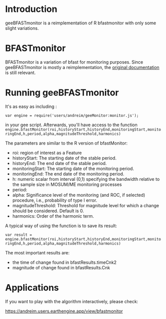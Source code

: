 # Introduction
geeBFASTmonitor is a reimplementation of R bfastmonitor with only some slight variations.

# BFASTmonitor
BFASTmonitor is a variation of bfast for monitoring purposes. Since geeBFASTmonitor is mostly a reimplementation, the [original documentation](https://www.rdocumentation.org/packages/bfast/versions/1.5.7/topics/bfastmonitor) is still relevant.

# Running geeBFASTmonitor

It's as easy as including :

    var engine = require('users/andreim/geeMonitor:monitor.js');

in your gee script. Afterwards, you'll have access to the function ```engine.bfastMonitor(roi,historyStart,historyEnd,monitoringStart,monitoringEnd,h,period,alpha,magnitudeThreshold,harmonics)```

The parameters are similar to the R version of bfastMonitor:

 - roi: region of interest as a Feature
 - historyStart: The starting date of the stable period.
 - historyEnd: The end date of the stable period.
 - monitoringStart: The starting date of the monitoring period.
 - monitoringEnd: The end date of the monitoring period.
 - h: numeric scalar from interval (0,1) specifying the bandwidth relative to the sample size in MOSUM/ME monitoring processes
 - period: 
 - alpha: Significance level of the monitoring (and ROC, if selected) procedure, i.e., probability of type I error.
 - magnitudeThreshold: Threshold for magnitude level for which a change should be considered. Default is 0.
 - harmonics: Order of the harmonic term.

A typical way of using the function is to save its result:

```var result = engine.bfastMonitor(roi,historyStart,historyEnd,monitoringStart,monitoringEnd,h,period,alpha,magnitudeThreshold,harmonics)```

The most important results are:
 - the time of change found in bfastResults.timeCnk2
 - magnitude of change found in bfastResults.Cnk


# Applications

If you want to play with the algorithm interactively, please check:

https://andreim.users.earthengine.app/view/bfastmonitor 